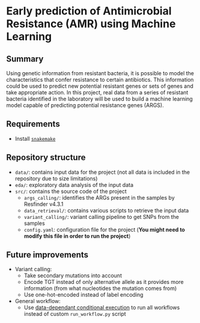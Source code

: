 # Early prediction of Antimicrobial Resistance (AMR) using Machine Learning

## Summary

Using genetic information from resistant bacteria, it is possible to model the characteristics that confer resistance to certain antibiotics. This information could be used to predict new potential resistant genes or sets of genes and take appropriate action. In this project, real data from a series of resistant bacteria identified in the laboratory will be used to build a machine learning model capable of predicting potential resistance genes (ARGS).

## Requirements

* Install [`snakemake`](https://snakemake.readthedocs.io/en/stable/getting_started/installation.html)

## Repository structure

* `data/`: contains input data for the project (not all data is included in the repository due to size limitations)
* `eda/`: exploratory data analysis of the input data
* `src/`: contains the source code of the project
    * `args_calling/`: identifies the ARGs present in the samples by Resfinder v4.3.1
    * `data_retrieval/`: contains various scripts to retrieve the input data
    * `variant_calling/`: variant calling pipeline to get SNPs from the samples
    * `config.yaml`: configuration file for the project (**You might need to modify this file in order to run the project**)

## Future improvements

* Variant calling:
    * Take secondary mutations into account
    * Encode TGT instead of only alternative allele as it provides more information (from what nucleotides the mutation comes from)
    * Use one-hot-encoded instead of label encoding
* General workflow:
    * Use [data-dependant conditional execution](https://snakemake.readthedocs.io/en/stable/snakefiles/rules.html#data-dependent-conditional-execution) to run all workflows instead of custom `run_workflow.py` script
